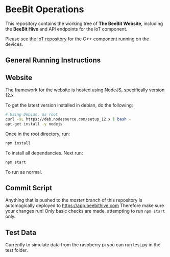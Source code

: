 # BeeBit Operations

This repository contains the working tree of **The BeeBit Website**, including the **BeeBit Hive** and API endpoints for the IoT component.

Please see [the IoT repository](https://github.com/winzlebee/beebit-iot) for the C++ component running on the devices.

## General Running Instructions

## Website

The framework for the website is hosted using NodeJS, specifically version 12.x

To get the latest version installed in debian, do the following;

```sh
# Using Debian, as root
curl -sL https://deb.nodesource.com/setup_12.x | bash -
apt-get install -y nodejs
```

Once in the root directory, run:

```sh
npm install
```

To install all dependancies. Next run:

```sh
npm start
```

To run as normal.

## Commit Script

Anything that is pushed to the *master* branch of this repository is automagically deployed to https://app.beebithive.com
Therefore make sure your changes run! Only basic checks are made, attempting to run `npm start` only.

## Test Data

Currently to simulate data from the raspberry pi you can run test.py in the test folder.
